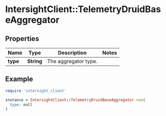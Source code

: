 # IntersightClient::TelemetryDruidBaseAggregator

## Properties

| Name | Type | Description | Notes |
| ---- | ---- | ----------- | ----- |
| **type** | **String** | The aggregator type. |  |

## Example

```ruby
require 'intersight_client'

instance = IntersightClient::TelemetryDruidBaseAggregator.new(
  type: null
)
```

